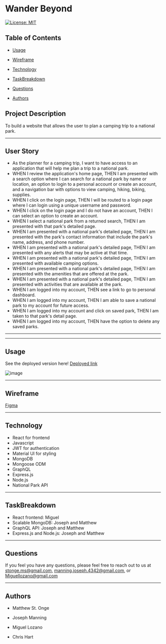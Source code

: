 
# **Wander Beyond**

[![License: MIT](https://img.shields.io/badge/License-MIT-yellow.svg)](https://opensource.org/licenses/MIT)


## **Table of Contents**

* [Usage](#usage)

* [Wireframe](#wireframe)

* [Technology](#technology)

* [TaskBreakdown](#taskbreakdown)

* [Questions](#questions)

* [Authors](#authors)


## **Project Description**

To build a website that allows the user to plan a camping trip to a national park.

---

## **User Story**

- As the planner for a camping trip, I want to have access to an application that will help me plan a trip to a national park.
- WHEN I review the application's home page, THEN I am presented with a search option where I can search for a national park by name or location, an option to login to a personal account or create an account, and a navigation bar with options to view camping, hiking, biking, supplies.
- WHEN I click on the login page, THEN I will be routed to a login page where I can login using a unique username and password.
- WHEN I click on the login page and I do not have an account, THEN I can select an option to create an account.
- WHEN I select a national park from a returned search, THEN I am presented with that park's detailed page.
- WHEN I am presented with a national park's detailed page, THEN I am presented with the park's contact information that include the park's name, address, and phone number.
- WHEN I am presented with a national park's detailed page, THEN I am presented with any alerts that may be active at that time.
- WHEN I am presented with a national park's detailed page, THEN I am presented with available camping options.
- WHEN I am presented with a national park's detailed page, THEN I am presented with the amenities that are offered at the park.
- WHEN I am presented with a national park's detailed page, THEN I am presented with activities that are available at the park.
- WHEN I am logged into my account, THEN see a link to go to personal dashboard.
- WHEN I am logged into my account, THEN I am able to save a national park to my account for future access.
- WHEN I am logged into my account and click on saved park, THEN I am taken to that park's detail page.
- WHEN I am logged into my account, THEN have the option to delete any saved parks.

---



---

## Usage

See the deployed version here! [Deployed link](####)

![image](./client/public/favicon.ico)

---

## **Wireframe**

[Figma][1]

[1]:  https://www.figma.com/file/ctNGVwtaGKrwc4JGDYAyn3/Wander-Beyond?node-id=0%3A1 "Wander Beyond Wireframe"

---

## **Technology**

- React for frontend
- Javascript
- JWT for authentication
- Material UI for styling
- MongoDB
- Mongoose ODM
- GraphQL
- Express.js 
- Node.js
- National Park API

---

## **TaskBreakdown**

- React frontend: Miguel
- Scalable MongoDB: Joseph and Matthew
- GraphQL API: Joseph and Matthew
- Express.js and Node.js: Joseph and Matthew

---

## **Questions**

If you feel you have any questions, please feel free to reach out to us at stonge.ms@gmail.com, manning.joseph.4342@gmail.com,
or Miguellozano@gmail.com

---

## **Authors**

* Matthew St. Onge

* Joseph Manning

* Miguel Lozano

* Chris Hart

